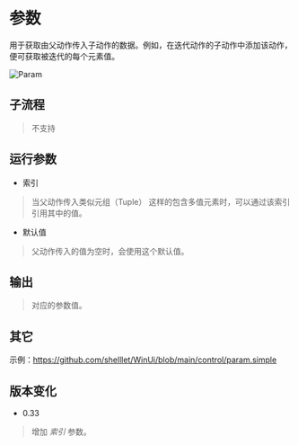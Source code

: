 # 参数
用于获取由父动作传入子动作的数据。例如，在迭代动作的子动作中添加该动作，便可获取被迭代的每个元素值。

![Param](./images/15.png ':size=90%')

## 子流程

> 不支持

## 运行参数

* 索引
> 当父动作传入类似元组（Tuple） 这样的包含多值元素时，可以通过该索引引用其中的值。

* 默认值
> 父动作传入的值为空时，会使用这个默认值。


## 输出

> 对应的参数值。


## 其它

示例：https://github.com/shelllet/WinUi/blob/main/control/param.simple





## 版本变化 

* 0.33
> 增加 *索引* 参数。